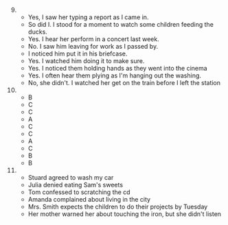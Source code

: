 9.
    - Yes, I saw her typing a report as I came in.
    - So did I. I stood for a moment to watch some children feeding the ducks.
    - Yes. I hear her perform in a concert last week.
    - No. I saw him leaving for work as I passed by.
    - I noticed him put it in his briefcase.
    - Yes. I watched him doing it to make sure.
    - Yes. I noticed them holding hands as they went into the cinema
    - Yes. I often hear them plying as I'm hanging out the washing.
    - No, she didn't. I watched her get on the train before I left the station

10.
    - B
    - C 
    - C
    - A
    - C
    - C
    - A
    - C
    - B
    - B

11.
    - Stuard agreed to wash my car 
    - Julia denied eating Sam's sweets
    - Tom confessed to scratching the cd
    - Amanda complained about living in the city
    - Mrs. Smith expects the children to do their projects by Tuesday
    - Her mother warned her about touching the iron, but she didn't listen